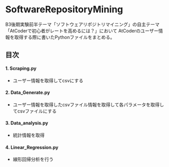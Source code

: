 # SoftwareRepositoryMining

B3後期実験前半テーマ「ソフトウェアリポジトリマイニング」の自主テーマ「AtCoderで初心者がレートを高めるには？」において
AtCoderのユーザー情報を取得する際に書いたPythonファイルをまとめる。
## 目次

#### 1. Scraping.py
- ユーザー情報を取得してcsvにする

#### 2. Data_Generate.py
- ユーザー情報を取得したcsvファイル情報を取得して各パラメータを取得してcsvファイルにする

#### 3. Data_analysis.py
- 統計情報を取得

#### 4. Linear_Regression.py
- 線形回帰分析を行う
